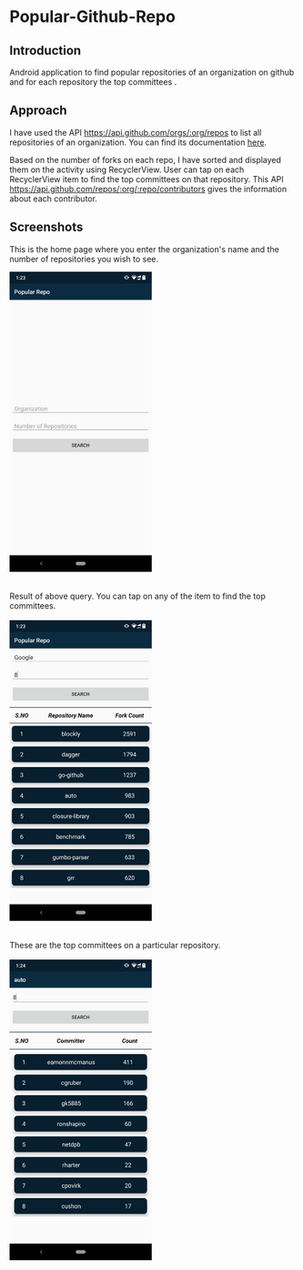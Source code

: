 # Popular-Github-Repo
 
## Introduction
Android application to find popular repositories of an organization on github and for each repository the top committees .

## Approach
I have used the API https://api.github.com/orgs/:org/repos to list all repositories of an organization. You can find its documentation [here](https://developer.github.com/v3/repos/#list-organization-repositories).

Based on the number of forks on each repo, I have sorted and displayed them on the activity using RecyclerView. User can tap on each RecyclerView item to find the top committees on that repository. This API https://api.github.com/repos/:org/:repo/contributors gives the information about each contributor.   

## Screenshots
This is the home page where you enter the organization's name and the number of repositories you wish to see. <br/>

<img src="Screenshots/Screenshot_1.png" width="250" /> <br/> <br/>

Result of above query. You can tap on any of the item to find the top committees.<br/><br/>
<img src="Screenshots/Screenshot_2.png" width="250" /> <br/> <br/>

These are the top committees on a particular repository. <br/> <br/>
<img src="Screenshots/Screenshot_3.png" width="250" />
